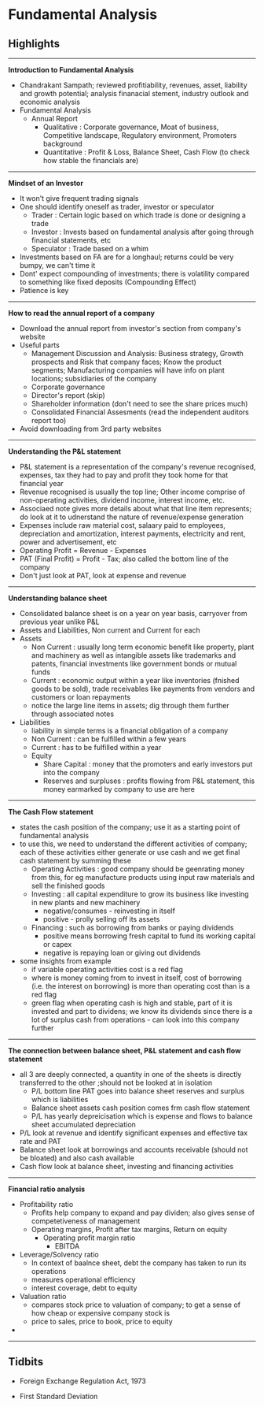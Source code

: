 # Fundamental Analysis

## Highlights

---
**Introduction to Fundamental Analysis**
- Chandrakant Sampath; reviewed profitiability, revenues, asset, liability and growth potential; analysis finanacial stement, industry outlook and economic analysis 
- Fundamental Analysis
  - Annual Report
    - Qualitative : Corporate governance, Moat of business, Competitive landscape, Regulatory environment, Promoters background
    - Quantitative : Profit & Loss, Balance Sheet, Cash Flow (to check how stable the financials are)
---
**Mindset of an Investor**
- It won't give frequent trading signals
- One should identify oneself as trader, investor or speculator
  - Trader : Certain logic based on which trade is done or designing a trade
  - Investor : Invests based on fundamental analysis after going through financial statements, etc
  - Speculator : Trade based on a whim
- Investments based on FA are for a longhaul; returns could be very bumpy, we can't time it
- Dont' expect compounding of investments; there is volatility compared to something like fixed deposits (Compounding Effect)
- Patience is key
---
**How to read the annual report of a company**
- Download the annual report from investor's section from company's website
- Useful parts
  - Management Discussion and Analysis: Business strategy, Growth prospects and Risk that company faces; Know the product segments; Manufacturing companies will have info on plant locations; subsidiaries of the company
  - Corporate governance
  - Director's report (skip)
  - Shareholder information (don't need to see the share prices much)
  - Consolidated Financial Assesments (read the independent auditors report too)
- Avoid downloading from 3rd party websites 
---
**Understanding the P&L statement**
- P&L statement is a representation of the company's revenue recognised, expenses, tax they had to pay and profit they took home for that financial year
- Revenue recognised is usually the top line; Other income comprise of non-operating activities, dividend income, interest income, etc.
- Associaed note gives more details about what that line item represents; do look at it to udnerstand the nature of revenue/expense generation
- Expenses include raw material cost, salaary paid to employees, depreciation and amortization, interest payments, electricity and rent, power and advertisement, etc
- Operating Profit = Revenue - Expenses
- PAT (Final Profit) = Profit - Tax; also called the bottom line of the company
- Don't just look at PAT, look at expense and revenue
---
**Understanding balance sheet**
- Consolidated balance sheet is on a year on year basis, carryover from previous year unlike P&L
- Assets and Liabilities, Non current and Current for each
- Assets
  - Non Current : usually long term economic benefit like property, plant and machinery as well as intangible assets like trademarks and patents, financial investments like government bonds or mutual funds
  - Current : economic output within a year like inventories (fnished goods to be sold), trade receivables like payments from vendors and customers or loan repayments
  - notice the large line items in assets; dig through them further through associated notes
- Liabilities
  - liability in simple terms is a financial obligation of a company 
  - Non Current : can be fulfilled within a few years
  - Current : has to be fulfilled within a year
  - Equity 
    -  Share Capital : money that the promoters and early investors put into the company
    -  Reserves and surpluses : profits flowing from P&L statement, this money earmarked by company to use are here
---
**The Cash Flow statement**
- states the cash position of the company; use it as a starting point of fundamental analysis
- to use this, we need to understand the different activities of company; each of these activities either generate or use cash and we get final cash statement by summing these
  - Operating Activities : good company should be geenrating money from this, for eg manufacture products using input raw materials and sell the finished goods
  - Investing : all capital expenditure to grow its business like investing in new plants and new machinery
    - negative/consumes - reinvesting in itself
    - positive - prolly selling off its assets
  - Financing : such as borrowing from banks or paying dividends
    - positive means borrowing fresh capital to fund its working capital or capex
    - negative is repaying loan or giving out dividends
- some insights from example
  - if variable operating activities cost is a red flag
  - where is money coming from to invest in itself, cost of borrowing (i.e. the interest on borrowing) is more than operating cost than is a red flag
  - green flag when operating cash is high and stable, part of it is invested and part to dividens; we know its dividends since there is a lot of surplus cash from operations - can look  into this company further
---
**The connection between balance sheet, P&L statement and cash flow statement**
- all 3 are deeply connected, a quantity in one of the sheets is directly transferred to the other ;should not be looked at in isolation
  -  P/L  bottom line PAT goes into balance sheet reserves and surplus which is liabilities
  -  Balance sheet assets cash position comes frm cash flow statement
  -  P/L has yearly depreicisation which is expense and flows to balance sheet accumulated depreciation
- P/L look at revenue and identify significant expenses and effective tax rate and PAT
- Balance sheet look at borrowings and accounts receivable (should not be bloated) and also cash available
- Cash flow look at balance sheet, investing and financing activities
---
**Financial ratio analysis**
- Profitability ratio
  - Profits help company to expand and pay dividen; also gives sense of competetiveness of management
  - Operating margins, Profit after tax margins, Return on equity
    - Operating profit margin ratio
      - EBITDA 
- Leverage/Solvency ratio
  - In context of baalnce sheet, debt the company has taken to run its operations
  - measures operational efficiency
  - interest coverage, debt to equity
- Valuation ratio
  - compares stock price to valuation of company; to get a sense of how cheap or expensive company stock is
  - price to sales, price to book, price to equity
- 

---

## Tidbits
- Foreign Exchange Regulation Act, 1973

- First Standard Deviation
